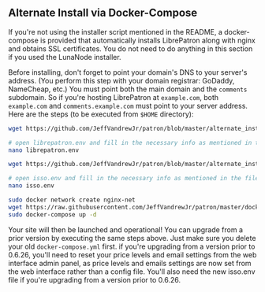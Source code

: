 <h2>Alternate Install via Docker-Compose</h2>

If you're not using the installer script mentioned in the README, a docker-compose is provided that automatically installs LibrePatron along with nginx and obtains SSL certificates. You do not need to do anything in this section if you used the LunaNode installer. 

Before installing, don't forget to point your domain's DNS to your server's address. (You perform this step with your domain registrar: GoDaddy, NameCheap, etc.) You must point both the main domain and the `comments` subdomain. So if you're hosting LibrePatron at `example.com`, both `example.com` and `comments.example.com` must point to your server address. Here are the steps (to be executed from `$HOME` directory):

```bash
wget https://github.com/JeffVandrewJr/patron/blob/master/alternate_install_instructions/isso.env

# open librepatron.env and fill in the necessary info as mentioned in the file comments, and then save
nano librepatron.env

wget https://github.com/JeffVandrewJr/patron/blob/master/alternate_install_instructions/isso.env

# open isso.env and fill in the necessary info as mentioned in the file comments, and then save
nano isso.env

sudo docker network create nginx-net
wget https://raw.githubusercontent.com/JeffVandrewJr/patron/master/docker-compose.yml
sudo docker-compose up -d
```
Your site will then be launched and operational! You can upgrade from a prior version by executing the same steps above. Just make sure you delete your old `docker-compose.yml` first. if you're upgrading from a version prior to 0.6.26, you'll need to reset your price levels and email settings from the web interface admin panel, as price levels and emails settings are now set from the web interface rather than a config file. You'll also need the new isso.env file if you're upgrading from a version prior to 0.6.26.
